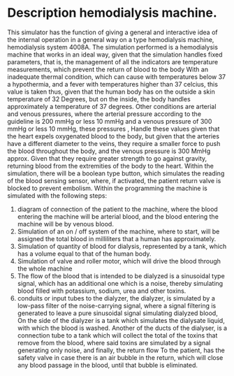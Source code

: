 # Description hemodialysis machine.
This simulator has the function of giving a general and interactive idea of the internal operation in a general way on a type hemodialysis machine, hemodialysis system 4008A.
The simulation performed is a hemodialysis machine that works in an ideal way, given that the simulation handles fixed parameters, that is, the management of all the indicators are temperature measurements, which prevent the return of blood to the body With an inadequate thermal condition, which can cause with temperatures below 37 a hypothermia, and a fever with temperatures higher than 37 celcius, this value is taken thus, given that the human body has on the outside a skin temperature of 32 Degrees, but on the inside, the body handles approximately a temperature of 37 degrees.
Other conditions are arterial and venous pressures, where the arterial pressure according to the guideline is 200 mmHg or less 10 mmHg and a venous pressure of 300 mmHg or less 10 mmHg, these pressures , Handle these values given that the heart expels oxygenated blood to the body, but given that the arteries have a different diameter to the veins, they require a smaller force to push the blood throughout the body, and the venous pressure is 300 MmHg approx. Given that they require greater strength to go against gravity, returning blood from the extremities of the body to the heart.
Within the simulation, there will be a boolean type button, which simulates the reading of the blood sensing sensor, where, if activated, the patient return valve is blocked to prevent embolism.
Within the programming the machine is simulated with the following steps:
1. diagram of connection of the patient to the machine, where the blood entering the machine will be arterial blood, and the blood entering the machine will be by venous blood.
2. Simulation of an on / off system of the machine, where to start, will be assigned the total blood in milliliters that a human has approximately.
3. Simulation of quantity of blood for dialysis, represented by a tank, which has a volume equal to that of the human body.
4. Simulation of valve and roller motor, which will drive the blood through the whole machine
5. The flow of the blood that is intended to be dialyzed is a sinusoidal type signal, which has an additional one which is a noise, thereby simulating blood filled with potassium, sodium, urea and other toxins.
6. conduits or input tubes to the dialyzer, the dialyzer, is simulated by a low-pass filter of the noise-carrying signal, where a signal filtering is generated to leave a pure sinusoidal signal simulating
dialyzed blood, On the side of the dialyzer is a tank which simulates the dialysate liquid, with which the blood is washed. Another of the ducts of the dialyser, is a connection tube to a tank which will collect the total of the toxins that remove from the blood, where said toxins are simulated by a signal generating only noise, and finally, the return flow To the patient, has the safety valve in case there is an air bubble in the return, which will close any blood passage in the blood, until that bubble is eliminated.